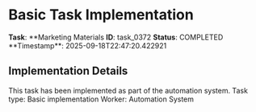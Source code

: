 # Basic Task Implementation

**Task**: **Marketing Materials
**ID**: task_0372
**Status**: COMPLETED
**Timestamp\*\*: 2025-09-18T22:47:20.422921

## Implementation Details

This task has been implemented as part of the automation system.
Task type: Basic implementation
Worker: Automation System
